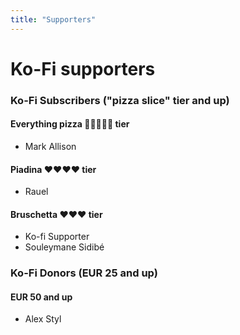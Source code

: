```yaml
---
title: "Supporters"
---
```


# Ko-Fi supporters

### Ko-Fi Subscribers ("pizza slice" tier and up)

#### Everything pizza 🍕🍕🍕🍕🍕 tier
 * Mark Allison

#### Piadina ❤️❤️❤️❤️ tier
 * Rauel

#### Bruschetta ❤️❤️❤️ tier
 * Ko-fi Supporter
 * Souleymane Sidibé

### Ko-Fi Donors (EUR 25 and up)

#### EUR 50 and up

* Alex Styl
